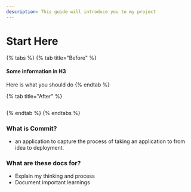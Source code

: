 ```yaml
---
description: This guide will introduce you to my project
---
```


# Start Here

{% tabs %}
{% tab title="Before" %}
#### Some information in H3

Here is what you should do
{% endtab %}

{% tab title="After" %}
<figure><img src="https://images.unsplash.com/photo-1554260570-47e791ab2fc7?crop=entropy&#x26;cs=tinysrgb&#x26;fm=jpg&#x26;ixid=MnwxOTcwMjR8MHwxfHNlYXJjaHwzfHxhcHAlMjBwcm90b3R5cGV8ZW58MHx8fHwxNjY0NDY4Njcy&#x26;ixlib=rb-1.2.1&#x26;q=80" alt=""><figcaption></figcaption></figure>
{% endtab %}
{% endtabs %}



### What is Commit?

* an application to capture the process of taking an application to from idea to deployment.

### What are these docs for?

* Explain my thinking and process
* Document important learnings
